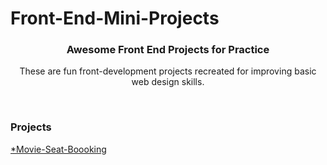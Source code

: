 # Front-End-Mini-Projects

<div align="center"> 

  <h3 align="center">
   Awesome Front End Projects for Practice
 </h3>
 
 <p>These are fun front-development projects recreated for improving basic web design skills.</p>
    <br />
   
  </div>
  
  <h3>Projects</h3>
  <a href="Movie-Seat-Booking">*Movie-Seat-Boooking</a>
